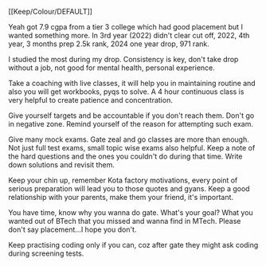 [[Keep/Colour/DEFAULT]] 

Yeah got 7.9 cgpa from a tier 3 college which had good placement but I wanted something more. In 3rd year (2022) didn't clear cut off, 2022, 4th year, 3 months prep 2.5k rank, 2024 one year drop, 971 rank.

I studied the most during my drop. Consistency is key, don't take drop without a job, not good for mental health, personal experience.

Take a coaching with live classes, it will help you in maintaining routine and also you will get workbooks, pyqs to solve. A 4 hour continuous class is very helpful to create patience and concentration.

Give yourself targets and be accountable if you don't reach them. Don't go in negative zone. Remind yourself of the reason for attempting such exam.

Give many mock exams. Gate zeal and go classes are more than enough. Not just full test exams, small topic wise exams also helpful. Keep a note of the hard questions and the ones you couldn't do during that time. Write down solutions and revisit them.

Keep your chin up, remember Kota factory motivations, every point of serious preparation will lead you to those quotes and gyans. Keep a good relationship with your parents, make them your friend, it's important.

You have time, know why you wanna do gate. What's your goal? What you wanted out of BTech that you missed and wanna find in MTech. Please don't say placement...I hope you don't.

Keep practising coding only if you can, coz after gate they might ask coding during screening tests.
